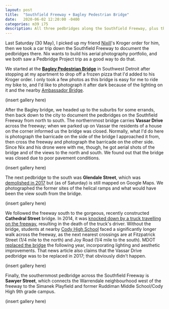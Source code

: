 ```yaml
---
layout: post
title:  "Southfield Freeway + Bagley Pedestrian Bridge"
date:   2020-06-02 12:20:00 -0400
categories: m39 i75
description: All three pedbridges along the Southfield Freeway, plus the Bagley Pedestrian Bridge
---
```


Last Saturday (30 May), I picked up my friend [Nixill]'s Kroger order for him, 
then we took a car trip down the Southfield Freeway to document the pedbridges 
there. Nix wants to build his aerial photography portfolio, and we both saw a 
Pedbridge Project trip as a good way to do that.

[Nixill]: https://twitter.com/ShadowFoxNixill

<!-- fold -->

We started at the **[Bagley Pedestrian Bridge]** in Southwest Detroit after stopping 
at my apartment to drop off a frozen pizza that I'd added to his Kroger order. 
I only took a few photos as this bridge is easy for me to ride my bike to, and 
I'd like to photograph it after dark because of the lighting on it and the 
nearby [Ambassador Bridge].

[Bagley Pedestrian Bridge]: https://inhabitat.com/bagley-pedestrian-bridge-in-detroit-provides-safe-access-to-canada/
[Ambassador Bridge]: https://en.wikipedia.org/wiki/Ambassador_Bridge

(insert gallery here)

After the Bagley bridge, we headed up to the suburbs for some errands, then back 
down to the city to document the pedbridges on the Southfield Freeway from north 
to south. The northernmost bridge carries **Vassar Drive** across the freeway; when 
we parked up on Vassar the residents of a house on the corner informed us the 
bridge was closed. Normally, what I'd do here is photograph the barricade on the 
side of the bridge I approached it from, then cross the freeway and photograph 
the barricade on the other side. Since Nix and his drone were with me, though, 
he got aerial shots of the bridge and of the views to the north and south. We 
found out that the bridge was closed due to poor pavement conditions. 

(insert gallery here)

The next pedbridge to the south was **Glendale Street**, which was [demolished in 2017] 
but (as of Saturday) is still mapped on Google Maps. 
We photographed the former sites of the helical ramps and what would have been 
the view south from the bridge.

[demolished in 2017]: https://www.michigan.gov/mdot/0,4616,7-151--452003--,00.html

(insert gallery here)

We followed the freeway south to the gorgeous, recently constructed **Cathedral Street** 
bridge. In 2014, it was [knocked down by a truck travelling on the freeway], 
resulting in the death of the truck's driver. Without the bridge, students at 
nearby [Cody High School] faced a significantly longer walk across the freeway, 
as the next nearest crossings are at Fitzpatrick Street (1/4 mile to the north)
and Joy Road (1/4 mile to the south). MDOT [replaced the bridge] the following 
year, incorporating lighting and aesthetic improvements. That news article 
also claims that the Vassar Drive pedbridge was to be replaced in 2017; 
that obviously didn't happen.

[knocked down by a truck travelling on the freeway]: https://www.freep.com/story/news/local/michigan/detroit/2014/09/26/southfield-freeway-pedestrian-bridge-collapse/16252769/
[Cody High School]: https://www.detroitk12.org/Cody
[replaced the bridge]: https://www.detroitnews.com/story/news/local/detroit-city/2015/09/25/mdot-replacing-southfield-freeway-pedestrian-bridges/72792010/

(insert gallery here)

Finally, the southernmost pedbridge across the Southfield Freeway is **Sawyer Street**, 
which connects the Warrendale neighbourhood west of the freeway to the Simanek Playfield and 
former Ruddiman Middle School/Cody High 9th grade campus.

(insert gallery here)